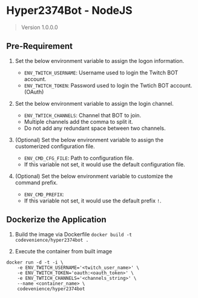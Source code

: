 # Hyper2374Bot - NodeJS

> Version 1.0.0.0

## Pre-Requirement

1. Set the below environment variable to assign the logon information.
    - ```ENV_TWITCH_USERNAME```: Username used to login the Twitch BOT account.
    - ```ENV_TWITCH_TOKEN```: Password used to login the Twtich BOT account. (OAuth)

2. Set the below environment variable to assign the login channel.
    - ```ENV_TWTICH_CHANNELS```: Channel that BOT to join.
    - Multiple channels add the comma to split it.
    - Do not add any redundant space between two channels.

3. (Optional) Set the below environment variable to assign the customerized configuration file.
    - ```ENV_CMD_CFG_FILE```: Path to configuration file.
    - If this variable not set, it would use the default configuration file.

4. (Optional) Set the below environment variable to customize the command prefix.
    - ```ENV_CMD_PREFIX```:
    - If this variable not set, it would use the default prefix ```!```.

## Dockerize the Application

1. Build the image via Dockerfile ```docker build -t codevenience/hyper2374bot .```

2. Execute the container from built image
```shell=
docker run -d -t -i \
    -e ENV_TWITCH_USERNAME='<twitch_user_name>' \
    -e ENV_TWITCH_TOKEN='oauth:<oauth_token>' \
    -e ENV_TWTICH_CHANNELS='<channels_string>' \
    --name <container_name> \
    codevenience/hyper2374bot
```
